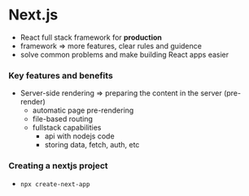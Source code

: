 # Next.js

-   React full stack framework for **production**
-   framework => more features, clear rules and guidence
-   solve common problems and make building React apps easier

### Key features and benefits

-   Server-side rendering => preparing the content in the server (pre-render)
    -   automatic page pre-rendering
    -   file-based routing
    -   fullstack capabilities
        -   api with nodejs code
        -   storing data, fetch, auth, etc

### Creating a nextjs project

-   `npx create-next-app`
